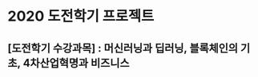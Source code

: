 2020 도전학기 프로젝트
==================

[도전학기 수강과목] : 머신러닝과 딥러닝, 블록체인의 기초, 4차산업혁명과 비즈니스
--------------------------------------------------------------
